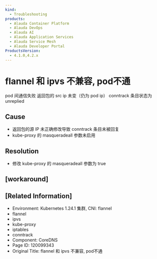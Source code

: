 ```yaml
---
kind:
  - Troubleshooting
products:
  - Alauda Container Platform
  - Alauda DevOps
  - Alauda AI
  - Alauda Application Services
  - Alauda Service Mesh
  - Alauda Developer Portal
ProductsVersion:
  - 4.1.0,4.2.x
---
```

<!-- A type of document that involves encountering a fault, diagnosing it, performing root cause analysis, and providing solutions. -->

# flannel 和 ipvs 不兼容, pod不通

pod 间通信失败 返回包的 src ip 未变（仍为 pod ip） conntrack 条目状态为 unreplied

## Cause
- 返回包的源 IP 未正确修改导致 conntrack 条目未被回复
- kube-proxy 的 masqueradeall 参数未启用

## Resolution
- 修改 kube-proxy 的 masqueradeall 参数为 true

## [workaround]

## [Related Information]
- Environment: Kubernetes 1.24.1 集群, CNI: flannel
- flannel
- ipvs
- kube-proxy
- iptables
- conntrack
- Component: CoreDNS
- Page ID: 120099343
- Original Title: flannel 和 ipvs 不兼容, pod不通
